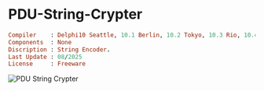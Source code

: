 # PDU-String-Crypter


```ruby
Compiler    : Delphi10 Seattle, 10.1 Berlin, 10.2 Tokyo, 10.3 Rio, 10.4 Sydney, 11 Alexandria, 12 Athens
Components  : None
Discription : String Encoder.
Last Update : 08/2025
License     : Freeware
```


![PDU String Crypter](https://github.com/user-attachments/assets/3dd585a6-13ae-425c-bc31-185daca870e0)
